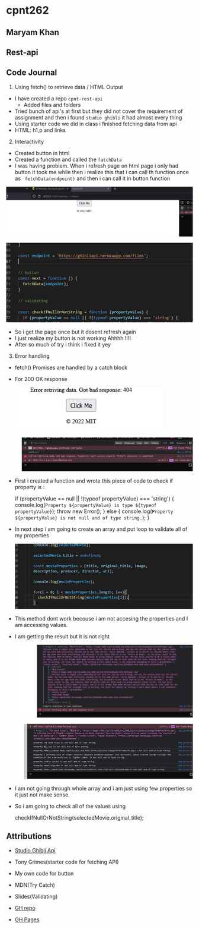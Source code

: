 # cpnt262

## Maryam Khan

## Rest-api

## Code Journal

1. Using fetch() to retrieve data / HTML Output

  - I have created a repo `cpnt-rest-api`
     - Added files and folders
  - Tried bunch of api's at first but they did not cover the requirement of assignment and then i found `studio ghibli` it had almost every thing 
  - Using starter code we did in class i finished fetching data from api
  - HTML: h1,p and links

2. Interactivity
  
  - Created button in html 
  - Created a function and called the `fatchData` 
  - I was having problem. When i refresh page on html page i only had
  button it took me while then i realize this that i can call th function 
  once as ` fetchData(endpoint)` and then
  i can call it in button function

   ![Button](images/button.PNG)

   ![Button](images/buttoncode.PNG)

  - So i get the page once but it dosent refresh again
  - I just realize my button is not working Ahhhh !!!!
  - After so much of try i think i fixed it yey

3. Error handling

- fetch() Promises are handled by a catch block
-  For 200 OK response 

    ![Try-Catch](images/html.PNG)

    ![Try-Catch](images/console.PNG)

- First i created a function and wrote this piece of code to check if property is :

  if (propertyValue == null || !(typeof propertyValue) === 'string') {
    console.log(`Property ${propertyValue} is type ${typeof propertyValue}`);
    throw new Error();
  }
  else {
    console.log(`Property ${propertyValue} is not null and of type string.`);
  }

- In next step i am going to create an array and put loop to validate all of my properties

     ![Validating](images/loopVal.PNG)

- This method dont work becouse i am not accesing the properties and I am accessing values.
-  I am getting the result but it is not right

    ![Validating](images/valwithLoop.PNG)

    ![Validating](images/validation.PNG)

- I am not going through whole array and i am just using few properties so it just not make sense.
- So i am going to check all of the values using 

    checkIfNullOrNotString(selectedMovie.original_title);

## Attributions

- [Studio Ghibli Api](https://ghibliapi.herokuapp.com/#section/Use-Case)
- Tony Grimes(starter code for fetching API)
- My own code for button
- MDN(Try Catch)
- Slides(Validating)

- [GH repo](https://github.com/maryambkhan/cpnt-rest-api)
- [GH Pages](https://maryambkhan.github.io/cpnt-rest-api/)

